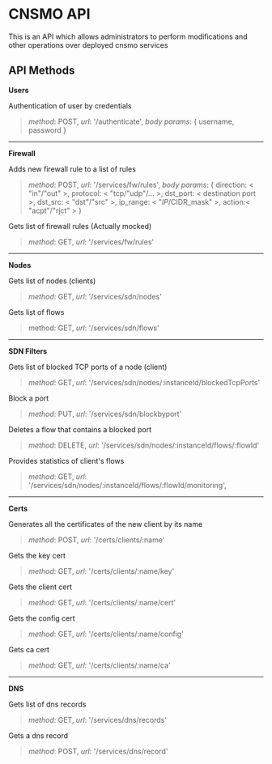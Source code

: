 # CNSMO API
This is an API which allows administrators to perform modifications and other operations over deployed cnsmo services

## API Methods

**Users**

Authentication of user by credentials

>*method*: POST, *url*: '/authenticate', *body params*: { username, password }


----------


**Firewall**

Adds new firewall rule to a list of rules

>*method*: POST, *url*: '/services/fw/rules', *body params*: { direction: < "in"/"out" >, protocol: < "tcp/"udp"/... >, dst_port: < destination port >, dst_src: < "dst"/"src" >, ip_range: < "$IP/$CIDR_mask" >, action:< "acpt"/"rjct" > }


Gets list of firewall rules (Actually mocked)

>*method*: GET, *url*: '/services/fw/rules'


----------


**Nodes**

Gets list of nodes (clients)

>*method*: GET,
*url*: '/services/sdn/nodes'

Gets list of flows 

>method: GET,
*url*: '/services/sdn/flows'


----------


**SDN Filters**

Gets list of blocked TCP ports of a node (client)

>*method*: GET,
*url*: '/services/sdn/nodes/:instanceId/blockedTcpPorts'

Block a port 

>*method*: PUT,
*url*: '/services/sdn/blockbyport'

Deletes a flow that contains a blocked port

>*method*: DELETE,
*url*: '/services/sdn/nodes/:instanceId/flows/:flowId'

Provides statistics of client's flows

>*method*: GET,
*url*: '/services/sdn/nodes/:instanceId/flows/:flowId/monitoring',

----------


**Certs**

Generates all the certificates of the new client by its name

>*method*: POST,
*url*: '/certs/clients/:name'

Gets the key cert

>*method*: GET,
*url*: '/certs/clients/:name/key'

Gets the client cert

>*method*: GET,
*url*: '/certs/clients/:name/cert'

Gets the config cert

>*method*: GET,
*url*: '/certs/clients/:name/config'

Gets ca cert

>*method*: GET,
*url*: '/certs/clients/:name/ca'


----------


**DNS**

Gets list of dns records

>*method*: GET,
*url*: '/services/dns/records'

Gets a dns record

>*method*: POST,
*url*: '/services/dns/record'
